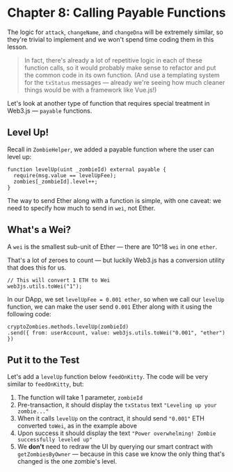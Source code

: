 # Chapter 8: Calling Payable Functions

The logic for `attack`, `changeName`, and `changeDna` will be extremely similar, so they're trivial to implement and we won't spend time coding them in this lesson.

> In fact, there's already a lot of repetitive logic in each of these function calls, so it would probably make sense to refactor and put the common code in its own function. (And use a templating system for the `txStatus` messages — already we're seeing how much cleaner things would be with a framework like Vue.js!)

Let's look at another type of function that requires special treatment in Web3.js — `payable` functions.

## Level Up!

Recall in `ZombieHelper`, we added a payable function where the user can level up:

```
function levelUp(uint _zombieId) external payable {
  require(msg.value == levelUpFee);
  zombies[_zombieId].level++;
}

```

The way to send Ether along with a function is simple, with one caveat: we need to specify how much to send in `wei`, not Ether.

## What's a Wei?

A `wei` is the smallest sub-unit of Ether — there are 10^18 `wei` in one `ether`.

That's a lot of zeroes to count — but luckily Web3.js has a conversion utility that does this for us.

```
// This will convert 1 ETH to Wei
web3js.utils.toWei("1");

```

In our DApp, we set `levelUpFee = 0.001 ether`, so when we call our `levelUp` function, we can make the user send `0.001` Ether along with it using the following code:

```
cryptoZombies.methods.levelUp(zombieId)
.send({ from: userAccount, value: web3js.utils.toWei("0.001", "ether") })

```

## Put it to the Test

Let's add a `levelUp` function below `feedOnKitty`. The code will be very similar to `feedOnKitty`, but:

1.  The function will take 1 parameter, `zombieId`
2.  Pre-transaction, it should display the `txStatus` text `"Leveling up your zombie..."`
3.  When it calls `levelUp` on the contract, it should send `"0.001"` ETH converted `toWei`, as in the example above
4.  Upon success it should display the text `"Power overwhelming! Zombie successfully leveled up"`
5.  We **don't** need to redraw the UI by querying our smart contract with `getZombiesByOwner` — because in this case we know the only thing that's changed is the one zombie's level.
